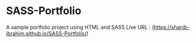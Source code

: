 # SASS-Portfolio
A sample portfolio project using HTML and SASS
Live URL : (https://shanib-ibrahim.github.io/SASS-Portfolio/)
